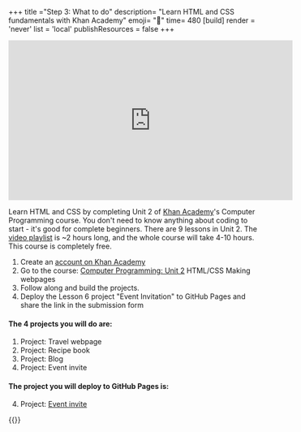 +++
title ="Step 3: What to do"
description= "Learn HTML and CSS fundamentals with Khan Academy"
emoji= "🤖"
time= 480
[build]
  render = 'never'
  list = 'local'
  publishResources = false 
+++

<iframe width="560" height="315" src="https://www.youtube.com/embed/9i83JvV6Cdo?si=jkSSHxEfr1fiV3Bh" title="YouTube video player" frameborder="0" allow="accelerometer; autoplay; clipboard-write; encrypted-media; gyroscope; picture-in-picture; web-share" referrerpolicy="strict-origin-when-cross-origin" allowfullscreen></iframe>

Learn HTML and CSS by completing Unit 2 of [Khan Academy](https://www.khanacademy.org)'s Computer Programming course. You don't need to know anything about coding to start - it's good for complete beginners. There are 9 lessons in Unit 2. The [video playlist](https://www.youtube.com/playlist?list=PLC51FJvpvRvyK3n1d-Kth7ldHO__Tpygr) is ~2 hours long, and the whole course will take 4-10 hours. This course is completely free.

1. Create an [account on Khan Academy](https://www.khanacademy.org/computing/computer-programming/html-css)
1. Go to the course: [Computer Programming: Unit 2](https://www.khanacademy.org/computing/computer-programming/html-css) HTML/CSS Making webpages
1. Follow along and build the projects.
1. Deploy the Lesson 6 project "Event Invitation" to GitHub Pages and share the link in the submission form

#### The 4 projects you will do are:

1. Project: Travel webpage
1. Project: Recipe book
1. Project: Blog
1. Project: Event invite

#### The project you will deploy to GitHub Pages is:

4. Project: [Event invite](https://www.khanacademy.org/computing/computer-programming/html-css/css-layout-properties/pp/project-event-invite)

{{<blocklink
src="https://scrimba.com/learn-html-and-css-c0p"
name="Learn HTML and CSS"
caption="Scrimba">}}

